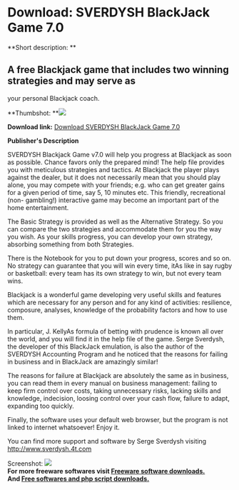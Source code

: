 # Download: SVERDYSH BlackJack Game 7.0

**Short description: **

## A free Blackjack game that includes two winning strategies and may serve as
your personal Blackjack coach.

  
**Thumbshot: **![](http://www.freewarefiles.com/screenshot/svdshblckjck_md.jpg)   
  
**Download link:** [Download SVERDYSH BlackJack Game 7.0](http://freesoftwares.boysofts.com/SVERDYSH-BlackJack-Game_program_90768.html)  
  

**Publisher's Description**  
  

SVERDYSH Blackjack Game v7.0 will help you progress at Blackjack as soon as
possible. Chance favors only the prepared mind! The help file provides you
with meticulous strategies and tactics. At Blackjack the player plays against
the dealer, but it does not necessarily mean that you should play alone, you
may compete with your friends; e.g. who can get greater gains for a given
period of time, say 5, 10 minutes etc. This friendly, recreational (non-
gambling!) interactive game may become an important part of the home
entertainment.  
  
The Basic Strategy is provided as well as the Alternative Strategy. So you can
compare the two strategies and accommodate them for you the way you wish. As
your skills progress, you can develop your own strategy, absorbing something
from both Strategies.  
  
There is the Notebook for you to put down your progress, scores and so on. No
strategy can guarantee that you will win every time, itAs like in say rugby or
basketball: every team has its own strategy to win, but not every team wins.  
  
Blackjack is a wonderful game developing very useful skills and features which
are necessary for any person and for any kind of activities: resilience,
composure, analyses, knowledge of the probability factors and how to use them.  
  
In particular, J. KellyAs formula of betting with prudence is known all over
the world, and you will find it in the help file of the game. Serge Sverdysh,
the developer of this BlackJack emulation, is also the author of the SVERDYSH
Accounting Program and he noticed that the reasons for failing in business and
in BlackJack are amazingly similar!  
  
The reasons for failure at Blackjack are absolutely the same as in business,
you can read them in every manual on business management: failing to keep firm
control over costs, taking unnecessary risks, lacking skills and knowledge,
indecision, loosing control over your cash flow, failure to adapt, expanding
too quickly.  
  
Finally, the software uses your default web browser, but the program is not
linked to internet whatsoever! Enjoy it.  
  
You can find more support and software by Serge Sverdysh visiting
http://www.sverdysh.4t.com

  
  
Screenshot: ![](http://www.freewarefiles.com/screenshot/svdshblckjck.jpg)  
**For more freeware softwares visit [Freeware software downloads.](http://freesoftwares.boysofts.com/)**   
**And [Free softwares and php script downloads.](http://www.boysofts.com/)**

